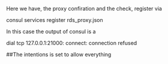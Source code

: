 

Here we have, the proxy confiration and the check, register via 

consul services register rds_proxy.json   

In this case the output of consul is a 

dial tcp 127.0.0.1:21000: connect: connection refused

##The intentions is set to allow everything 